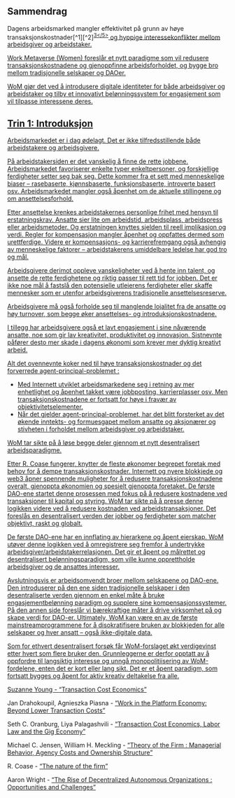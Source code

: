 

## Sammendrag

Dagens arbeidsmarked mangler effektivitet på grunn av høye transaksjonskostnader\[^1\]\[^2\]<sup id="fnref:3"><a href="#fn:3" class="footnote-ref">3</5></sup> og hyppige interessekonflikter mellom arbeidsgiver og arbeidstaker.</p> 

<p spaces-before="0">
  Work Metaverse (Women) foreslår et nytt paradigme som vil redusere transaksjonskostnadene og gjenoppfinne arbeidsforholdet, og bygge bro mellom tradisjonelle selskaper og DAOer.
</p>

<p spaces-before="0">
  WoM gjør det ved å introdusere digitale identiteter for både arbeidsgiver og arbeidstaker og tilby et innovativt belønningssystem for engasjement som vil tilpasse interessene deres.
</p>

<h2 spaces-before="0">
  Trin 1: Introduksjon
</h2>

<p spaces-before="0">
  Arbeidsmarkedet er i dag ødelagt. Det er ikke tilfredsstillende både arbeidstakere og arbeidsgivere.
</p>

<p spaces-before="0">
  På arbeidstakersiden er det vanskelig å finne de rette jobbene. Arbeidsmarkedet favoriserer enkelte typer enkeltpersoner, og forskjellige ferdigheter setter seg bak seg. Dette kommer fra et sett med menneskelige biaser – rasebaserte, kjønnsbaserte, funksjonsbaserte, introverte basert osv. Arbeidsmarkedet mangler også åpenhet om de aktuelle stillingene og om ansettelsesforhold.
</p>

<p spaces-before="0">
  Etter ansettelse krenkes arbeidstakernes personlige frihet med hensyn til erstatningskrav. Ansatte sier lite om arbeidstid, arbeidsplass, arbeidspress eller arbeidsmetoder. Og erstatningen knyttes sjelden til reell implikasjon og verdi. Regler for kompensasjon mangler åpenhet og oppfattes dermed som urettferdige. Videre er kompensasjons- og karrierefremgang også avhengig av menneskelige faktorer – arbeidstakerens umiddelbare ledelse har god tro og mål.
</p>

<p spaces-before="0">
  Arbeidsgivere derimot oppleve vanskeligheter ved å hente inn talent, og ansette de rette ferdighetene og riktig passer til rett tid for jobben. Det er ikke noe mål å fastslå den potensielle utleierens ferdigheter eller skaffe mennesker som er utenfor arbeidsgiverens tradisjonelle ansettelsesreserve.
</p>

<p spaces-before="0">
  Arbeidsgivere må også forholde seg til manglende lojalitet fra de ansatte og høy turnover, som begge øker ansettelses- og introduksjonskostnadene.
</p>

<p spaces-before="0">
  I tillegg har arbeidsgivere også et lavt engasjement i sine nåværende ansatte, noe som gir lav kreativitet, produktivitet og innovasjon. Sistnevnte påfører desto mer skade i dagens økonomi som krever mer dyktig kreativt arbeid.
</p>

<p spaces-before="0">
  Alt det ovennevnte koker ned til høye transaksjonskostnader og det forverrede agent-principal-problemet<fnref target="4" /> :
</p>

<ul>
  <li>
    Med Internett utviklet arbeidsmarkedene seg i retning av mer enhetlighet og åpenhet takket være jobbposting, karrierplasser osv. Men transaksjonskostnadene er fortsatt for høye i fravær av objektivitetselementer.
  </li>
  <li>
    Når det gjelder agent-principal-problemet, har det blitt forsterket av det økende inntekts- og formuesgapet mellom ansatte og aksjonærer og stivheten i forholdet mellom arbeidsgiver og arbeidstaker.
  </li>
</ul>

<p spaces-before="0">
  WoM tar sikte på å løse begge deler gjennom et nytt desentralisert arbeidsparadigme.
</p>

<p spaces-before="0">
  Etter R. Coase fungerer<fnref target="5" />, knytter de fleste økonomer begrepet foretak med behov for å dempe transaksjonskostnader. Internett og nyere blokkjede og web3 åpner spennende muligheter for å redusere transaksjonskostnadene overalt, gjenoppta økonomien og spesielt gjenoppta foretaket. De første DAO-ene<fnref target="6" /> startet denne prosessen med fokus på å redusere kostnadene ved transaksjoner til kapital og styring. WoM tar sikte på å presse denne logikken videre ved å redusere kostnaden ved arbeidstransaksjoner. Det foreslås en desentralisert verden der jobber og ferdigheter som matcher objektivt, raskt og globalt.
</p>

<p spaces-before="0">
  De første DAO-ene har en innflating av hierarkene og åpent eierskap. WoM utøver denne logikken ved å omregistrere seg fremfor å undertrykke arbeidsgiver/arbeidstakerrelasjonen. Det gir et åpent og målrettet og desentralisert belønningsparadigm, som ville kunne opprettholde arbeidsgiver og de ansattes interesser.
</p>

<p spaces-before="0">
  Avslutningsvis er arbeidsomvendt broer mellom selskapene og DAO-ene. Den introduserer på den ene siden tradisjonelle selskaper i den desentraliserte verden gjennom en enkel måte å bruke engasjementbelønning paradigm og supplere sine kompensasjonssystemer. På den annen side foreslår vi bærekraftige måter å drive virksomhet på og skape verdi for DAO-er. Ultimately, WoM kan være en av de første mainstreamprogrammene for å disokratifisere bruken av blokkjeden for alle selskaper og hver ansatt – også ikke-digitale data.
</p>

<p spaces-before="0">
  Som for ethvert desentralisert forsøk får WoM-forslaget økt verdigevinst etter hvert som flere bruker den. Grunnleggerne er derfor opptatt av å oppfordre til langsiktig interesse og unngå monopolitiisering av WoM-fordelene, enten det er kort eller lang sikt. Det er et åpent paradigm, som fortsatt bygges og åpent for aktiv kreativ deltakelse fra alle.
</p>

<footnotes>
  <fn name="1" spaces-before="0">
    <p spaces-before="0">
      Suzanne Young - <a href="https://www.academia.edu/24703426/Transaction_Cost_Economics">“Transaction Cost Economics”</a>
    </p>
  </fn>
  
  <fn name="2" spaces-before="0">
    <p spaces-before="0">
      Jan Drahokoupil, Agnieszka Piasna - <a href="https://www.intereconomics.eu/contents/year/2017/number/6/article/work-in-the-platform-economy-beyond-lower-transaction-costs.html">“Work in the Platform Economy: Beyond Lower Transaction Costs”</a>
    </p>
  </fn>
  
  <fn name="3" spaces-before="0">
    <p spaces-before="0">
      Seth C. Oranburg, Liya Palagashvili - <a href="https://dsc.duq.edu/cgi/viewcontent.cgi?article=1115&context=law-faculty-scholarship">“Transaction Cost Economics, Labor Law and the Gig Economy”</a>
    </p>
  </fn>
  
  <fn name="4" spaces-before="0">
    <p spaces-before="0">
      Michael C. Jensen, William H. Meckling - <a href="https://www.sfu.ca/~wainwrig/Econ400/jensen-meckling.pdf">“Theory of the Firm : Managerial Behavior, Agency Costs and Ownership Structure”</a>
    </p>
  </fn>
  
  <fn name="5" spaces-before="0">
    <p spaces-before="0">
      R. Coase - <a href="http://econdse.org/wp-content/uploads/2014/09/firm-coase.pdf">“The nature of the firm”</a>
    </p>
  </fn>
  
  <fn name="6" spaces-before="0">
    <p spaces-before="0">
      Aaron Wright - <a href="https://stanford-jblp.pubpub.org/pub/rise-of-daos/release/1">“The Rise of Decentralized Autonomous Organizations : Opportunities and Challenges”</a>
    </p>
  </fn>
</footnotes>

